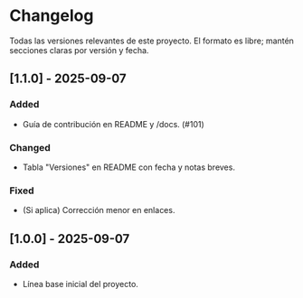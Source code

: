 # Changelog

Todas las versiones relevantes de este proyecto.
El formato es libre; mantén secciones claras por versión y fecha.

## [1.1.0] - 2025-09-07
### Added
- Guía de contribución en README y /docs. (#101)

### Changed
- Tabla "Versiones" en README con fecha y notas breves.

### Fixed
- (Si aplica) Corrección menor en enlaces.

## [1.0.0] - 2025-09-07
### Added
- Línea base inicial del proyecto.